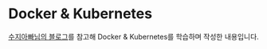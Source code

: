 # Docker & Kubernetes
[수지아빠님의 블로그](http://javaexpert.tistory.com/967?category=719756<Paste>)를 참고해 Docker & Kubernetes를 학습하며 작성한 내용입니다.
